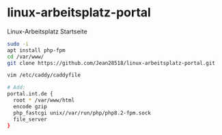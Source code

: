 # linux-arbeitsplatz-portal
Linux-Arbeitsplatz Startseite

```bash
sudo -i
apt install php-fpm
cd /var/www/
git clone https://github.com/Jean28518/linux-arbeitsplatz-portal.git

vim /etc/caddy/caddyfile

# Add:
portal.int.de {
  root * /var/www/html
  encode gzip
  php_fastcgi unix//var/run/php/php8.2-fpm.sock
  file_server
}
```
